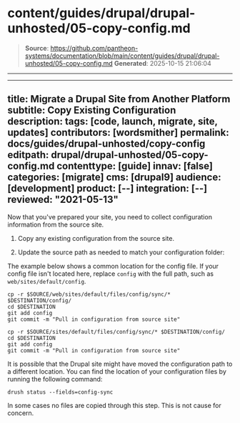 # content/guides/drupal/drupal-unhosted/05-copy-config.md

> **Source**: https://github.com/pantheon-systems/documentation/blob/main/content/guides/drupal/drupal-unhosted/05-copy-config.md
> **Generated**: 2025-10-15 21:06:04

---

---
title: Migrate a Drupal Site from Another Platform
subtitle: Copy Existing Configuration
description: 
tags: [code, launch, migrate, site, updates]
contributors: [wordsmither]
permalink: docs/guides/drupal-unhosted/copy-config
editpath: drupal/drupal-unhosted/05-copy-config.md
contenttype: [guide]
innav: [false]
categories: [migrate]
cms: [drupal9]
audience: [development]
product: [--]
integration: [--]
reviewed: "2021-05-13"
---

Now that you've prepared your site, you need to collect configuration information from the source site.

1. Copy any existing configuration from the source site.

1. Update the source path as needed to match your configuration folder:

<TabList>

<Tab title="With Nested Docroot" id="code-docroot" active={true}>

The example below shows a common location for the config file. If your config file isn't located here, replace `config` with the full path, such as `web/sites/default/config`.

```bash{promptUser:user}
cp -r $SOURCE/web/sites/default/files/config/sync/* $DESTINATION/config/
cd $DESTINATION
git add config
git commit -m "Pull in configuration from source site"
```

</Tab>

<Tab title="Without Nested Docroot" id="code-nodocroot">

```bash{promptUser:user}
cp -r $SOURCE/sites/default/files/config/sync/* $DESTINATION/config/
cd $DESTINATION
git add config
git commit -m "Pull in configuration from source site"
```

</Tab>

</TabList>

It is possible that the Drupal site might have moved the configuration path to a different location. You can find the location of your configuration files by running the following command:

```bash{promptUser:user}
drush status --fields=config-sync
```

In some cases no files are copied through this step. This is not cause for concern.
